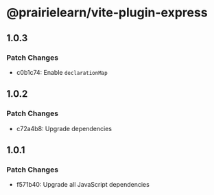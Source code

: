 # @prairielearn/vite-plugin-express

## 1.0.3

### Patch Changes

- c0b1c74: Enable `declarationMap`

## 1.0.2

### Patch Changes

- c72a4b8: Upgrade dependencies

## 1.0.1

### Patch Changes

- f571b40: Upgrade all JavaScript dependencies
